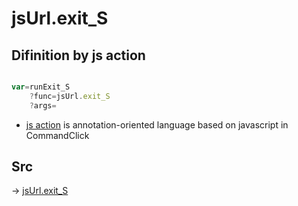 # jsUrl.exit_S

## Difinition by js action

```js.js

var=runExit_S
	?func=jsUrl.exit_S
	?args=

```

- [js action](#) is annotation-oriented language based on javascript in CommandClick

## Src

-> [jsUrl.exit_S](https://github.com/puutaro/CommandClick/blob/master/app/src/main/java/com/puutaro/commandclick/fragment_lib/terminal_fragment/js_interface/JsUrl.kt#L154)


